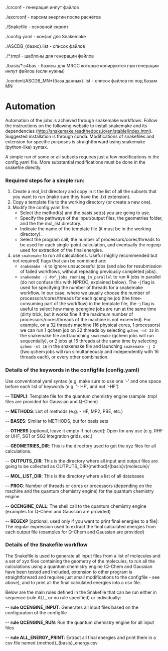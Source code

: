 
./crconf - генерация инпут файлов

./excrconf - парсим энергии после расчётов

./Snakefile - основной скрипт

./config.yaml - конфиг для Snakemake

./ASCDB_{базис}.list - список файлов

./*.tmpl - шаблоны для генерации файлов

./basis/*.c4bas - базисы для MRCC которые копируются при генерации инпут файлов (если нужны)

./content/ASCDB_MN*{база данных}.list - список файлов по под базам MN




# Automation

Automation of the jobs is achieved through snakemake workflows. Follow the instructions on the following website to install snakemake and its dependencies (http://snakemake.readthedocs.io/en/stable/index.html). Suggested installation is through conda. Modifications of snakefiles and extension for specific purposes is straightforward using snakemake (python-like) syntax.

A simple run of some or all subsets requires just a few modifications in the config.yaml file. More substantial modifications must be done in the snakefile directly.

### Required steps for a simple run:
1) Create a mol_list directory and copy in it the list of all the subsets that you want to run (make sure they have the .txt extension).
2) Copy a template file to the working directory (or create a new one).
3) Modify the config.yaml file:
    - Select the method(s) and the basis set(s) you are going to use.
    - Specify the pathways of the input/output files, the geometries folder, and  the the mol_list directory.
    - Indicate the name of the template file (it must be in the working directory).
    - Select the program call, the number of processors/cores/threads to be used for each single-point calculation, and eventually the regexp used for extraction of the final energies.
4) use <code>snakemake</code> to run all calculations. Useful (highly recommended but not required) flags that can be combined are:
    - <code>snakemake -k</code> to ignore unsuccessful jobs (and also for resubmission of failed workflows, without repeating previously completed jobs).
    - <code>snakemake -j #of_jobs_running_in_parallel</code> to run # jobs in parallel (do not confuse this with NPROC, explained below). The -j flag is used for specifying the number of threads for a snakemake workflow. In our case, where we usually choose the number of processors/cores/threads for each qcengine job (the time-consuming part of the workflow) in the template file, the -j flag is useful to select how many qcengine jobs are run at the same time (dirty trick, but it works fine if the maximum number of processors/cores/threads of the machine is not exceeded). For example, on a 32 threads machine (16 physical cores, 1 processors) we can run 1 qchem job on 32 threads by selecting <code>qchem -nt 32</code> in the snakemake file and launching <code>snakemake</code> (qchem jobs will run sequentially), or 2 jobs at 16 threads at the same time by selecting <code>qchem -nt 16</code> in the snakemake file and launching <code>snakemake -j 2</code> (two qchem jobs will run simultaneously and independently with 16 threads each), or every other combination.

### Details of the keywords in the configfile (config.yaml)
Use conventional yaml syntax (e.g. make sure to use one '-' and one space before each list of keywords (e.g. '- HF', and not '-HF')

-- **TEMPL1**: Template file for the quantum chemistry engine (sample .tmpl files are provided for Gaussian and Q-Chem)

-- **METHODS**: List of methods (e.g. - HF, MP2, PBE, etc.)

-- **BASES**: Similar to METHODS, but for basis sets

-- **OTHERS** [optional, leave it empty if not used]: Open for any use (e.g. RHF or UHF, SG1 or SG2 integration grids, etc.)

-- **GEOMETRIES_DIR**: This is the directory used to get the xyz files for all calculations.

-- **OUTPUTS_DIR**: This is the directory where all input and output files are going to be collected as OUTPUTS_DIR/{method}/{basis}/{molecule}/

-- **MOL_LIST_DIR**: This is the directory where a list of all databases 

-- **PROC**: Number of threads or cores or processors (depending on the machine and the quantum chemistry engine) for the quantum chemistry engine 

-- **QCENGINE_CALL**: The shell call to the quantum chemistry engine (examples for Q-Chem and Gaussian are provided)

-- **REGEXP** [optional, used only if you want to print final energies to a file]: The regular expression used to extract the final calculated energies from each output file (examples for Q-Chem and Gaussian are provided)

### Details of the Snakefile workflow
The Snakefile is used to generate all input files from a list of molecules and a set of xyz files containing the geometry of the molecules, to run all the calculations using a quantum chemistry engine (Q-Chem and Gaussian have been tested and included, extension to other program is straightforward and requires just small modifications to the configfile - see above), and to print all the final calculated energies into a csv file.

Below are the main rules defined in the Snakefile that can be run either in sequence (rule ALL, or no rule specified) or individually:

-- **rule QCENGINE_INPUT**: Generates all input files based on the configuration of the configfile 

-- **rule QCENGINE_RUN**: Run the quantum chemistry engine for all input files

-- **rule ALL_ENERGY_PRINT**: Extract all final energies and print them in a csv file named {method}_{basis}_energy.csv

